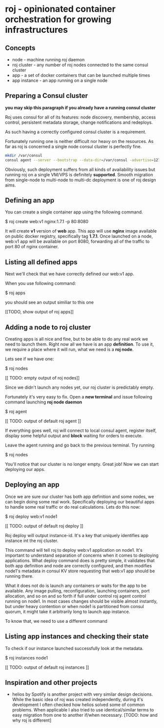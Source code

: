 # roj - opinionated container orchestration for growing infrastructures


## Concepts

* node - machine running *roj* daemon 
* roj cluster - any number of roj nodes connected to the same consul cluster
* app - a set of docker containers that can be launched multiple times 
* app instance - an app running on a single node


## Preparing a Consul cluster 

__you may skip this paragraph if you already have a running consul cluster__

Roj uses consul for all of its features: node discovery, membership, access control, persistent metadata storage, change notifications and redeploys.

As such having a correctly configured consul cluster is a requirement. 

Fortunately running one is neither difficult nor heavy on the resources. As far as roj is concerned a single node consul cluster is perfectly fine. 

```bash
mkdir /var/consul
consul agent --server --bootstrap --data-dir=/var/consul -advertise=127.0.0.1
```

Obviously, such deployment suffers from all kinds of availability issues but running roj on a single VM/VPS is definitely **supported**.  Smooth migration from single-node to multi-node to multi-dc deployment is one of roj design aims. 


## Defining an app

You can create a single container app using the following command.

$ roj create web:v1 nginx:1.7.1 -p 80:8080 

It will create **v1** version of **web** app. This app will use **nginx** image available on public docker registry, specifically tag **1.7.1**.  Once launched on a node, web:v1 app will be available on port 8080, forwarding all of the traffic to port 80 of nginx container.

## Listing all defined apps

Next we'll check that we have correctly defined our web:v1 app. 

When you use following command:

$ roj apps

you should see an output similiar to this one

[[TODO, show output of roj apps]]


## Adding a node to roj cluster

Creating apps is all nice and fine, but to be able to do any real work we need to launch them. Right now all we have is an app __definition__. To use it, we require a place where it will run, what we need is a **roj node**.

Lets see if we have one:

$ roj nodes

[[ TODO: empty output of roj nodes]]

Since we didn't launch any nodes yet, our roj cluster is predictably empty.

Fortunately it's very easy to fix. Open a **new terminal** and issue following command launching **roj node daemon**

$ roj agent

[[ TODO: output of default roj agent ]]

If everything goes well, roj will connect to local consul agent, register itself, display some helpful output and **block** waiting for orders to execute.

Leave the agent running and go back to the previous terminal. Try running   

$ roj nodes 

You'll notice that our cluster is no longer empty. Great job! Now we can start deploying our apps.


## Deploying an app

Once we are sure our cluster has both app definition and some nodes, we can begin doing some real work. Specifically deploying our beautiful apps to handle some real traffic or do real calculations. Lets do this now:

$ roj deploy web:v1 node1

[[ TODO: output of default roj deploy ]]

Roj deploy will output instance-id. It's a key that uniquely identifies app instance int the roj cluster.


This command will tell roj to deploy web:v1 application on node1. It's important to understand separation of concerns when it comes to deploying applications. What deploy command does is pretty simple, it validates that both app definition and node are correctly configured, and then modifies node1's metadata in consul KV store requesting that web:v1 app should be running there.

What it does not do is launch any containers or waits for the app to be available. Any image pulling, reconfiguration, launching containers, port allocation, and so on and so forth if full under control roj agent control running on node1. In most cases changes should be visible almost instantly, but under heavy contention or when node1 is partitioned from consul quorum, it might take it arbitrarily long to launch app instance.

To know that, we need to use a different command

## Listing app instances and checking their state

To check if our instance launched successfully look at the metadata.

$ roj instances node1

[[ TODO: output of default roj instances ]]





## Inspiration and other projects

* helios by Spotify is another project with very similar design decisions. While the basic idea of roj was created independently, during it's development I often checked how helios solved some of common problems. When applicable I also tried to use identical/similar terms to easy migration from one to another if/when necessary. [TODO: how and why roj is different]
